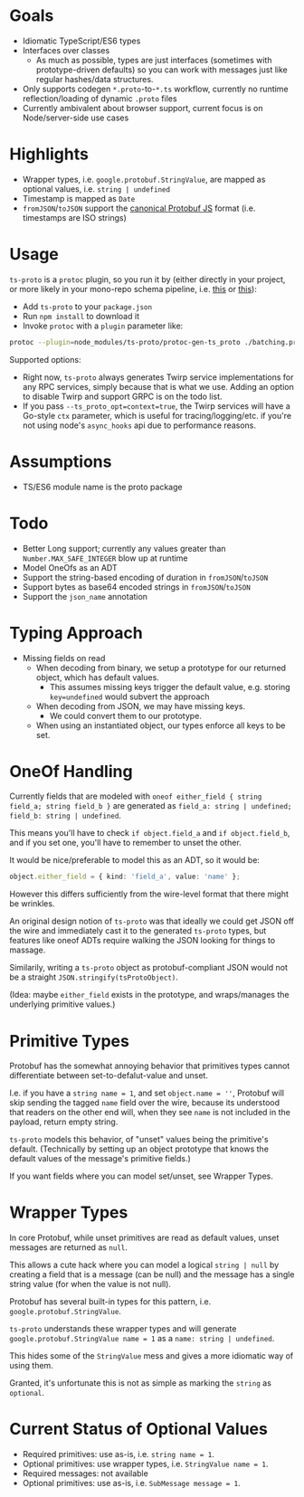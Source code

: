 
Goals
=====

* Idiomatic TypeScript/ES6 types
* Interfaces over classes
  * As much as possible, types are just interfaces (sometimes with prototype-driven defaults) so you can work with messages just like regular hashes/data structures.
* Only supports codegen `*.proto`-to-`*.ts` workflow, currently no runtime reflection/loading of dynamic `.proto` files
* Currently ambivalent about browser support, current focus is on Node/server-side use cases

Highlights
==========

* Wrapper types, i.e. `google.protobuf.StringValue`, are mapped as optional values, i.e. `string | undefined`
* Timestamp is mapped as `Date`
* `fromJSON`/`toJSON` support the [canonical Protobuf JS](https://developers.google.com/protocol-buffers/docs/proto3#json) format (i.e. timestamps are ISO strings)

Usage
=====

`ts-proto` is a `protoc` plugin, so you run it by (either directly in your project, or more likely in your mono-repo schema pipeline, i.e. [this](https://medium.com/building-ibotta/building-a-scaleable-protocol-buffers-grpc-artifact-pipeline-5265c5118c9d) or [this](https://medium.com/namely-labs/how-we-build-grpc-services-at-namely-52a3ae9e7c35)):

* Add `ts-proto` to your `package.json`
* Run `npm install` to download it
* Invoke `protoc` with a `plugin` parameter like:

```bash
protoc --plugin=node_modules/ts-proto/protoc-gen-ts_proto ./batching.proto -I.
```

Supported options:

* Right now, `ts-proto` always generates Twirp service implementations for any RPC services, simply because that is what we use. Adding an option to disable Twirp and support GRPC is on the todo list.
* If you pass `--ts_proto_opt=context=true`, the Twirp services will have a Go-style `ctx` parameter, which is useful for tracing/logging/etc. if you're not using node's `async_hooks` api due to performance reasons.

Assumptions
===========

* TS/ES6 module name is the proto package

Todo
====

* Better Long support; currently any values greater than `Number.MAX_SAFE_INTEGER` blow up at runtime
* Model OneOfs as an ADT
* Support the string-based encoding of duration in `fromJSON`/`toJSON`
* Support bytes as base64 encoded strings in `fromJSON`/`toJSON`
* Support the `json_name` annotation

Typing Approach
===============

* Missing fields on read
  * When decoding from binary, we setup a prototype for our returned object, which has default values.
    * This assumes missing keys trigger the default value, e.g. storing `key=undefined` would subvert the approach
  * When decoding from JSON, we may have missing keys.
    * We could convert them to our prototype.
  * When using an instantiated object, our types enforce all keys to be set.

OneOf Handling
==============

Currently fields that are modeled with `oneof either_field { string field_a; string field_b }` are generated as `field_a: string | undefined; field_b: string | undefined`.

This means you'll have to check `if object.field_a` and `if object.field_b`, and if you set one, you'll have to remember to unset the other.

It would be nice/preferable to model this as an ADT, so it would be:

```typescript
object.either_field = { kind: 'field_a', value: 'name' };
```

However this differs sufficiently from the wire-level format that there might be wrinkles.

An original design notion of `ts-proto` was that ideally we could get JSON off the wire and immediately cast it to the generated `ts-proto` types, but features like oneof ADTs require walking the JSON looking for things to massage.

Similarily, writing a `ts-proto` object as protobuf-compliant JSON would not be a straight `JSON.stringify(tsProtoObject)`.

(Idea: maybe `either_field` exists in the prototype, and wraps/manages the underlying primitive values.)

Primitive Types
===============

Protobuf has the somewhat annoying behavior that primitives types cannot differentiate between set-to-defalut-value and unset.

I.e. if you have a `string name = 1`, and set `object.name = ''`, Protobuf will skip sending the tagged `name` field over the wire, because its understood that readers on the other end will, when they see `name` is not included in the payload, return empty string.

`ts-proto` models this behavior, of "unset" values being the primitive's default. (Technically by setting up an object prototype that knows the default values of the message's primitive fields.)

If you want fields where you can model set/unset, see Wrapper Types.

Wrapper Types
=============

In core Protobuf, while unset primitives are read as default values, unset messages are returned as `null`.

This allows a cute hack where you can model a logical `string | null` by creating a field that is a message (can be null) and the message has a single string value (for when the value is not null).

Protobuf has several built-in types for this pattern, i.e. `google.protobuf.StringValue`.

`ts-proto` understands these wrapper types and will generate `google.protobuf.StringValue name = 1` as a `name: string | undefined`.

This hides some of the `StringValue` mess and gives a more idiomatic way of using them.

Granted, it's unfortunate this is not as simple as marking the `string` as `optional`. 

Current Status of Optional Values
=================================

* Required primitives: use as-is, i.e. `string name = 1`.
* Optional primitives: use wrapper types, i.e. `StringValue name = 1`.
* Required messages: not available
* Optional primitives: use as-is, i.e. `SubMessage message = 1`.

